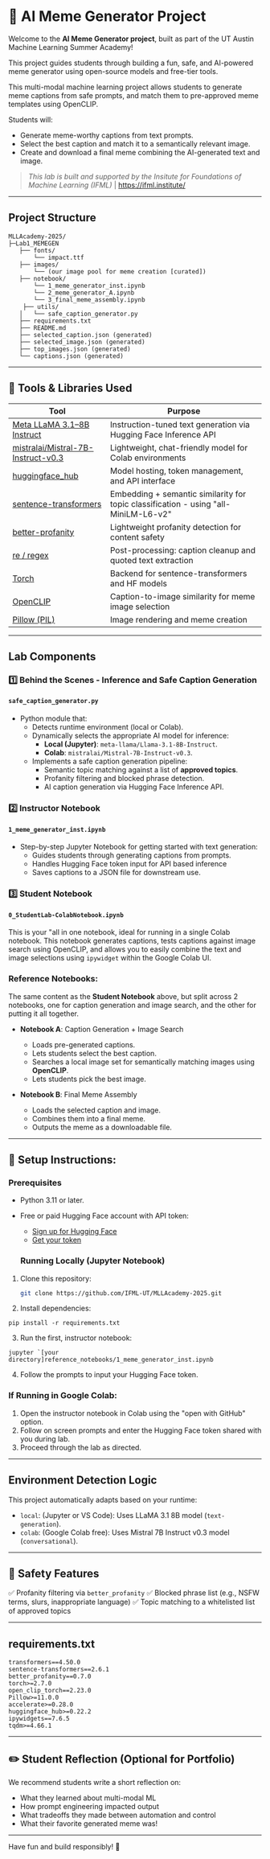 
# 🤖 AI Meme Generator Project

Welcome to the **AI Meme Generator project**, built as part of the UT Austin Machine Learning Summer Academy! 

This project guides students through building a fun, safe, and AI-powered meme generator using open-source models and free-tier tools.

This multi-modal machine learning project allows students to generate meme captions from safe prompts, and match them to pre-approved meme templates using OpenCLIP.

Students will:
- Generate meme-worthy captions from text prompts.
- Select the best caption and match it to a semantically relevant image.
- Create and download a final meme combining the AI-generated text and image.

> _This lab is built and supported by the Insitute for Foundations of Machine Learning (IFML)_ | https://ifml.institute/

---

## Project Structure

```
MLLAcademy-2025/
├─Lab1_MEMEGEN
   ├── fonts/
       └── impact.ttf
   ├── images/
       └── (our image pool for meme creation [curated])
   ├── notebook/
       └── 1_meme_generator_inst.ipynb
       └── 2_meme_generator_A.ipynb
       └── 3_final_meme_assembly.ipynb
    ├── utils/
   │   └── safe_caption_generator.py
   ├── requirements.txt
   ├── README.md
   ├── selected_caption.json (generated)
   ├── selected_image.json (generated)
   ├── top_images.json (generated)
   └── captions.json (generated)
```

---

## 🧰 Tools & Libraries Used

| Tool | Purpose |
|------|---------|
| [Meta LLaMA 3.1–8B Instruct](https://huggingface.co/meta-llama/Llama-3.1-8B-Instruct) | Instruction-tuned text generation via Hugging Face Inference API |
| [mistralai/Mistral-7B-Instruct-v0.3](https://huggingface.co/mistralai/Mistral-7B-Instruct-v0.3) | Lightweight, chat-friendly model for Colab environments |
| [huggingface_hub](https://github.com/huggingface/huggingface_hub) | Model hosting, token management, and API interface |
| [sentence-transformers](https://www.sbert.net/) | Embedding + semantic similarity for topic classification - using "all-MiniLM-L6-v2" |
| [better-profanity](https://github.com/surge-ai/better-profanity) | Lightweight profanity detection for content safety |
| [re / regex](https://docs.python.org/3/library/re.html) | Post-processing: caption cleanup and quoted text extraction |
| [Torch](https://pytorch.org/) | Backend for sentence-transformers and HF models |
| [OpenCLIP](https://github.com/mlfoundations/open_clip) | Caption-to-image similarity for meme image selection |
| [Pillow (PIL)](https://python-pillow.org/) | Image rendering and meme creation |

---
## Lab Components

### 1️⃣ Behind the Scenes - Inference and Safe Caption Generation
#### `safe_caption_generator.py`
- Python module that:
  - Detects runtime environment (local or Colab).
  - Dynamically selects the appropriate AI model for inference:
    - **Local (Jupyter)**: `meta-llama/Llama-3.1-8B-Instruct`.
    - **Colab**: `mistralai/Mistral-7B-Instruct-v0.3`.
  - Implements a safe caption generation pipeline:
    - Semantic topic matching against a list of **approved topics**.
    - Profanity filtering and blocked phrase detection.
    - AI caption generation via Hugging Face Inference API.

### 2️⃣ Instructor Notebook
#### `1_meme_generator_inst.ipynb`
- Step-by-step Jupyter Notebook for getting started with text generation:
  - Guides students through generating captions from prompts.
  - Handles Hugging Face token input for API based inference
  - Saves captions to a JSON file for downstream use.

### 3️⃣ Student Notebook
#### `0_StudentLab-ColabNotebook.ipynb`
This is your "all in one notebook, ideal for running in a single Colab notebook.
This notebook generates captions, tests captions against image search using OpenCLIP, 
and allows you to easily combine the text and image selections using `ipywidget` within
the Google Colab UI.

### Reference Notebooks:
The same content as the **Student Notebook** above, but split across 2 notebooks, 
one for caption generation and image search, and the other for putting it all together.
- **Notebook A**: Caption Generation + Image Search
  - Loads pre-generated captions.
  - Lets students select the best caption.
  - Searches a local image set for semantically matching images using **OpenCLIP**.
  - Lets students pick the best image.

- **Notebook B**: Final Meme Assembly
  - Loads the selected caption and image.
  - Combines them into a final meme.
  - Outputs the meme as a downloadable file.

---

## 🧪 Setup Instructions:

### Prerequisites
- Python 3.11 or later.
- Free or paid Hugging Face account with API token:
  - [Sign up for Hugging Face](https://huggingface.co/join)
  - [Get your token](https://huggingface.co/settings/tokens)

  ### Running Locally (Jupyter Notebook)
1. Clone this repository:
   ```bash
   git clone https://github.com/IFML-UT/MLLAcademy-2025.git
   ```

2. Install dependencies:
```
pip install -r requirements.txt
```

3. Run the first, instructor notebook:
```
jupyter `[your directory]reference_notebooks/1_meme_generator_inst.ipynb
```

4. Follow the prompts to input your Hugging Face token.

### If Running in Google Colab:
1. Open the instructor notebook in Colab using the "open with GitHub" option.
2. Follow on screen prompts and enter the Hugging Face token shared with you during lab.
3. Proceed through the lab as directed.

---

## Environment Detection Logic
This project automatically adapts based on your runtime:
- `local`: (Jupyter or VS Code): Uses LLaMA 3.1 8B model (`text-generation`).
- `colab`: (Google Colab free): Uses Mistral 7B Instruct v0.3 model (`conversational`).

---

## 🚫 Safety Features
✅ Profanity filtering via `better_profanity`
✅ Blocked phrase list (e.g., NSFW terms, slurs, inappropriate language)
✅ Topic matching to a whitelisted list of approved topics

---

## requirements.txt


```
transformers==4.50.0
sentence-transformers==2.6.1
better_profanity==0.7.0
torch>=2.7.0
open_clip_torch==2.23.0
Pillow>=11.0.0
accelerate>=0.28.0
huggingface_hub>=0.22.2
ipywidgets==7.6.5
tqdm>=4.66.1
```

---

## ✏️ Student Reflection (Optional for Portfolio)

We recommend students write a short reflection on:
- What they learned about multi-modal ML
- How prompt engineering impacted output
- What tradeoffs they made between automation and control
- What their favorite generated meme was!

---

Have fun and build responsibly! 🤘
